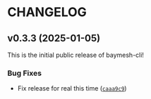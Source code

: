# CHANGELOG


## v0.3.3 (2025-01-05)

This is the initial public release of baymesh-cli!

### Bug Fixes

- Fix release for real this time
  ([`caaa9c9`](https://github.com/gtaylor/baymesh-cli/commit/caaa9c961570089a77f528889db14ce9cfdd1538))
